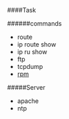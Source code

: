 ####Task

######commands

- route
- ip route show
- ip ru show
- ftp 
- tcpdump
- [rpm](https://github.com/jackzones/Blog/blob/master/Unix/rpm%E7%AE%80%E4%BB%8B.md)

#####Server

- apache
- ntp

